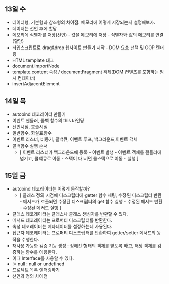 ## 13일 수
- 데이터형, 기본형과 참조형의 차이점. 메모리에 어떻게 저장되는지 설명해보자.
- 데이터는 선언 후에 할당
- 메모리에 식별자를 저장(선언) - 값을 메모리에 저장 - 식별자와 값의 메모리를 연결(할당)
- 타입스크립트로 drag&drop 웹사이트 만들기 시작 - DOM 요소 선택 및 OOP 렌더링
- HTML template 태그
- document.importNode
- template.content 속성 / documentFragment 객체(DOM 컨텐츠를 포함하는 임시 컨테이너)
- insertAdjacentElement

## 14일 목
- autobind 데코레이터 만들기
- 이벤트 핸들러, 콜백 함수의 this 바인딩
- 선언시점, 호출시점
- 일반함수, 화살표함수
- 이벤트 리스너, 비동기, 콜백큐, 이벤트 루프, 백그라운드,이벤트 객체
- 콜백함수 실행 순서
  - [ 이벤트 리스너가 백그라운드에 등록 - 이벤트 발생 - 이벤트 객체를 핸들러에 넘기고, 콜백큐로 이동 - 스택이 다 비면 콜스택으로 이동 - 실행 ]

## 15일 금
- autobind 데코레이터는 어떻게 동작할까?
  - [ 클래스 정의 시점에 디스크립터에 getter 함수 세팅, 수정된 디스크립터 반환 - 메서드가 호출되면 수정된 디스크립터의 get 함수 실행 - 수정된 메서드 반환 - 수정된 메서드 실행 ]
- 클래스 데코레이터는 클래스나 클래스 생성자를 반환할 수 있다.
- 메서드 데코레이터는 프로퍼티 디스크립터를 반환한다.
- 속성 데코레이터는 메타데이터를 설정하는데 사용된다.
- 접근자 데코레이터는 프로퍼티 디스크립터를 반환하여 getter/setter 메서드의 동작을 수행한다.
- 재사용 가능한 검증 기능 생성 : 정해진 형태의 객체를 받도록 하고, 해당 객체를 검증하는 함수를 이용한다.
- 이때 Interface를 사용할 수 있다.
- != null : null or undefined
- 프로젝트 목록 렌더링하기
- 선언과 정의 차이점
